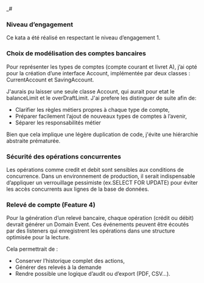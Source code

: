 _#

### Niveau d’engagement

Ce kata a été réalisé en respectant le niveau d’engagement 1.

### Choix de modélisation des comptes bancaires

Pour représenter les types de comptes (compte courant et livret A), j’ai opté pour la création d’une interface Account,
implémentée par deux classes : CurrentAccount et SavingAccount.

J'aurais pu laisser une seule classe Account, qui aurait pour etat le balanceLimit et le overDraftLimit.
J'ai prefere les distinguer de suite afin de:
- Clarifier les règles métiers propres à chaque type de compte,
- Préparer facilement l’ajout de nouveaux types de comptes à l’avenir,
- Séparer les responsabilités métier

Bien que cela implique une légère duplication de code, j'évite une hiérarchie abstraite prématurée.

### Sécurité des opérations concurrentes

Les opérations comme credit et debit sont sensibles aux conditions de concurrence.
Dans un environnement de production, il serait indispensable d’appliquer un verrouillage pessimiste (ex.SELECT FOR
UPDATE) pour éviter les accès concurrents aux lignes de la base de données.

### Relevé de compte (Feature 4)

Pour la génération d’un relevé bancaire, chaque opération (crédit ou débit) devrait générer un Domain Event.
Ces événements peuvent être écoutés par des listeners qui enregistrent les opérations dans une structure optimisée pour
la lecture.

Cela permettrait de :

- Conserver l’historique complet des actions,
- Générer des relevés à la demande
- Rendre possible une logique d’audit ou d’export (PDF, CSV…).


